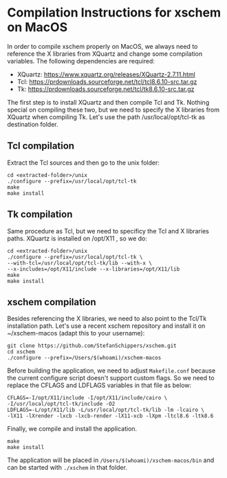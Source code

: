 # Compilation Instructions for xschem on MacOS
In order to compile xschem properly on MacOS, we always need to reference the X libraries from XQuartz
and change some compilation variables. The following dependencies are required:
- XQuartz: https://www.xquartz.org/releases/XQuartz-2.7.11.html
- Tcl: https://prdownloads.sourceforge.net/tcl/tcl8.6.10-src.tar.gz
- Tk: https://prdownloads.sourceforge.net/tcl/tk8.6.10-src.tar.gz  

The first step is to install XQuartz and then compile Tcl and Tk. Nothing special on compiling these two, but
we need to specify the X libraries from XQuartz when compiling Tk. Let's use the path
/usr/local/opt/tcl-tk as destination folder.
## Tcl compilation
Extract the Tcl sources and then go to the unix folder:

```
cd <extracted-folder>/unix
./configure --prefix=/usr/local/opt/tcl-tk  
make
make install
```

## Tk compilation
Same procedure as Tcl, but we need to specificy the Tcl and X libraries paths. XQuartz is installed on
/opt/X11 , so we do:  

```
cd <extracted-folder>/unix
./configure --prefix=/usr/local/opt/tcl-tk \
--with-tcl=/usr/local/opt/tcl-tk/lib --with-x \
--x-includes=/opt/X11/include --x-libraries=/opt/X11/lib  
make
make install  
```

## xschem compilation
Besides referencing the X libraries, we need to also point to the Tcl/Tk installation path. Let's use a recent
xschem repository and install it on ~/xschem-macos (adapt this to your username):  

```
git clone https://github.com/StefanSchippers/xschem.git  
cd xschem  
./configure --prefix=/Users/$(whoami)/xschem-macos
```

Before building the application, we need to adjust `Makefile.conf` because the current configure
script doesn't support custom flags. So we need to replace the CFLAGS and LDFLAGS variables in that file
as below:  

```
CFLAGS=-I/opt/X11/include -I/opt/X11/include/cairo \
-I/usr/local/opt/tcl-tk/include -O2
LDFLAGS=-L/opt/X11/lib -L/usr/local/opt/tcl-tk/lib -lm -lcairo \
-lX11 -lXrender -lxcb -lxcb-render -lX11-xcb -lXpm -ltcl8.6 -ltk8.6
```

Finally, we compile and install the application.  

```
make
make install
```

The application will be placed in `/Users/$(whoami)/xschem-macos/bin` and can be started with
`./xschem` in that folder.
